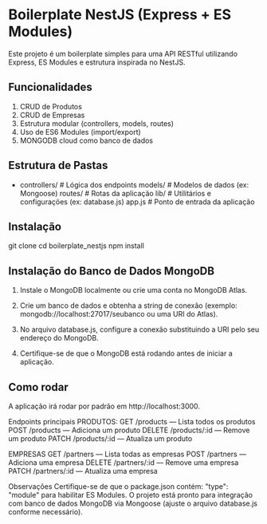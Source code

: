 # Boilerplate NestJS (Express + ES Modules)
Este projeto é um boilerplate simples para uma API RESTful utilizando Express, ES Modules e estrutura inspirada no NestJS.

## Funcionalidades
1. CRUD de Produtos
2. CRUD de Empresas
3. Estrutura modular (controllers, models, routes)
4. Uso de ES6 Modules (import/export)
5. MONGODB cloud como banco de dados

## Estrutura de Pastas
- controllers/   # Lógica dos endpoints
models/        # Modelos de dados (ex: Mongoose)
routes/        # Rotas da aplicação
lib/           # Utilitários e configurações (ex: database.js)
app.js         # Ponto de entrada da aplicação

## Instalação
git clone <repo-url>
cd boilerplate_nestjs
npm install

## Instalação do Banco de Dados MongoDB
1. Instale o MongoDB localmente ou crie uma conta no MongoDB Atlas.

2. Crie um banco de dados e obtenha a string de conexão (exemplo: mongodb://localhost:27017/seubanco ou uma URI do Atlas).

3. No arquivo database.js, configure a conexão substituindo a URI pelo seu endereço do MongoDB.

4. Certifique-se de que o MongoDB está rodando antes de iniciar a aplicação.

## Como rodar
A aplicação irá rodar por padrão em http://localhost:3000.

Endpoints principais
PRODUTOS:
GET /products — Lista todos os produtos
POST /products — Adiciona um produto
DELETE /products/:id — Remove um produto
PATCH /products/:id — Atualiza um produto

EMPRESAS
GET /partners — Lista todas as empresas
POST /partners — Adiciona uma empresa
DELETE /partners/:id — Remove uma empresa
PATCH /partners/:id — Atualiza uma empresa

Observações
Certifique-se de que o package.json contém: "type": "module" para habilitar ES Modules.
O projeto está pronto para integração com banco de dados MongoDB via Mongoose (ajuste o arquivo database.js conforme necessário).

